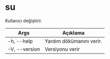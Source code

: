 # su
Kullanıcı değiştirir.

| Args | Açıklama |
| -------- | -------- |
| -h, --help | Yardım dökümanını verir. |
| -V, --version | Versiyonu verir |